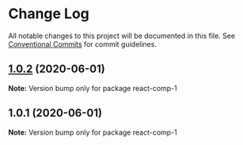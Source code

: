 # Change Log

All notable changes to this project will be documented in this file.
See [Conventional Commits](https://conventionalcommits.org) for commit guidelines.

## [1.0.2](https://github.com/ChenReuven/react-comp-1/compare/react-comp-1@1.0.1...react-comp-1@1.0.2) (2020-06-01)

**Note:** Version bump only for package react-comp-1





## 1.0.1 (2020-06-01)

**Note:** Version bump only for package react-comp-1
